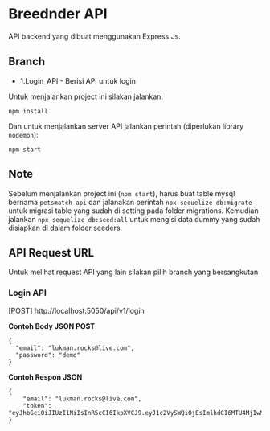 # Breednder API
API backend yang dibuat menggunakan Express Js.

## Branch
* 1.Login_API - Berisi API untuk login

Untuk menjalankan project  ini silakan jalankan:

```
npm install
```

Dan untuk menjalankan server API jalankan perintah (diperlukan library `nodemon`):

```
npm start
```

## Note
Sebelum menjalankan project ini (`npm start`), harus buat table mysql bernama `petsmatch-api` dan jalanakan perintah `npx sequelize db:migrate` untuk migrasi table yang sudah di setting pada folder migrations. Kemudian jalankan `npx sequelize db:seed:all` untuk mengisi data dummy yang sudah disiapkan di dalam folder seeders.

## API Request URL
Untuk melihat request API yang lain silakan pilih branch yang bersangkutan

### Login API
[POST] http://localhost:5050/api/v1/login

**Contoh Body JSON POST**

```
{
  "email": "lukman.rocks@live.com",
  "password": "demo"
}
```

**Contoh Respon JSON**

```
{
    "email": "lukman.rocks@live.com",
    "token": "eyJhbGciOiJIUzI1NiIsInR5cCI6IkpXVCJ9.eyJ1c2VySWQiOjEsImlhdCI6MTU4MjIwMTUwNH0.BiE5SXmHZD70cP5SAscjWezB5DdRW22nRkp7MAuQ6_0"
}
```
